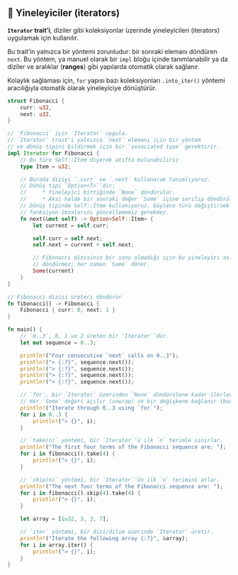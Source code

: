 ## 🔄 Yineleyiciler (iterators)

**`Iterator` trait’i**, diziler gibi koleksiyonlar üzerinde yineleyicileri (iterators) uygulamak için kullanılır.

Bu trait’in yalnızca bir yöntemi zorunludur: bir sonraki elemanı döndüren `next`. Bu yöntem, ya manuel olarak bir `impl` bloğu içinde tanımlanabilir ya da diziler ve aralıklar (**ranges**) gibi yapılarda otomatik olarak sağlanır.

Kolaylık sağlaması için, `for` yapısı bazı koleksiyonları `.into_iter()` yöntemi aracılığıyla otomatik olarak yineleyiciye dönüştürür.

```rust
struct Fibonacci {
    curr: u32,
    next: u32,
}

// `Fibonacci` için `Iterator` uygula.
// `Iterator` trait’i yalnızca `next` elemanı için bir yöntem
// ve dönüş tipini bildirmek için bir `associated type` gerektirir.
impl Iterator for Fibonacci {
    // Bu türe Self::Item diyerek atıfta bulunabiliriz
    type Item = u32;

    // Burada diziyi `.curr` ve `.next` kullanarak tanımlıyoruz.
    // Dönüş tipi `Option<T>`’dir:
    //     * Yineleyici bittiğinde `None` döndürülür.
    //     * Aksi halde bir sonraki değer `Some` içine sarılıp döndürülür.
    // Dönüş tipinde Self::Item kullanıyoruz, böylece türü değiştirsek bile
    // fonksiyon imzalarını güncellememiz gerekmez.
    fn next(&mut self) -> Option<Self::Item> {
        let current = self.curr;

        self.curr = self.next;
        self.next = current + self.next;

        // Fibonacci dizisinin bir sonu olmadığı için bu yineleyici asla `None`
        // döndürmez; her zaman `Some` döner.
        Some(current)
    }
}

// Fibonacci dizisi üreteci döndürür
fn fibonacci() -> Fibonacci {
    Fibonacci { curr: 0, next: 1 }
}

fn main() {
    // `0..3`, 0, 1 ve 2 üreten bir `Iterator`’dür.
    let mut sequence = 0..3;

    println!("Four consecutive `next` calls on 0..3");
    println!("> {:?}", sequence.next());
    println!("> {:?}", sequence.next());
    println!("> {:?}", sequence.next());
    println!("> {:?}", sequence.next());

    // `for`, bir `Iterator` üzerinden `None` döndürülene kadar ilerler.
    // Her `Some` değeri açılır (unwrap) ve bir değişkene bağlanır (burada `i`).
    println!("Iterate through 0..3 using `for`");
    for i in 0..3 {
        println!("> {}", i);
    }

    // `take(n)` yöntemi, bir `Iterator`’ü ilk `n` terimle sınırlar.
    println!("The first four terms of the Fibonacci sequence are: ");
    for i in fibonacci().take(4) {
        println!("> {}", i);
    }

    // `skip(n)` yöntemi, bir `Iterator`’ün ilk `n` terimini atlar.
    println!("The next four terms of the Fibonacci sequence are: ");
    for i in fibonacci().skip(4).take(4) {
        println!("> {}", i);
    }

    let array = [1u32, 3, 3, 7];

    // `iter` yöntemi, bir dizi/dilim üzerinde `Iterator` üretir.
    println!("Iterate the following array {:?}", &array);
    for i in array.iter() {
        println!("> {}", i);
    }
}
```
